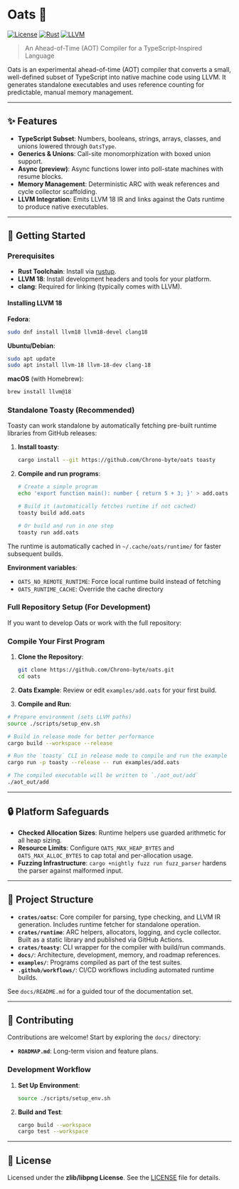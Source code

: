 # Oats 🌾

[![License](https://img.shields.io/badge/license-zlib-blue.svg)](LICENSE)
[![Rust](https://img.shields.io/badge/built%20with-Rust-000000.svg?logo=rust)](https://www.rust-lang.org/)
[![LLVM](https://img.shields.io/badge/powered%20by-LLVM%2018-262D3A.svg)](https://llvm.org/)

> An Ahead-of-Time (AOT) Compiler for a TypeScript-Inspired Language

Oats is an experimental ahead-of-time (AOT) compiler that converts a small,
well-defined subset of TypeScript into native machine code using LLVM. It
generates standalone executables and uses reference counting for predictable,
manual memory management.

---

## ✨ Features

- **TypeScript Subset**: Numbers, booleans, strings, arrays, classes, and unions
  lowered through `OatsType`.
- **Generics & Unions**: Call-site monomorphization with boxed union support.
- **Async (preview)**: Async functions lower into poll-state machines with
  resume blocks.
- **Memory Management**: Deterministic ARC with weak references and cycle
  collector scaffolding.
- **LLVM Integration**: Emits LLVM 18 IR and links against the Oats runtime to
  produce native executables.

---

## 🚀 Getting Started

### Prerequisites

- **Rust Toolchain**: Install via [rustup](https://rustup.rs/).
- **LLVM 18**: Install development headers and tools for your platform.
- **clang**: Required for linking (typically comes with LLVM).

#### Installing LLVM 18

**Fedora**:

```bash
sudo dnf install llvm18 llvm18-devel clang18
```

**Ubuntu/Debian**:

```bash
sudo apt update
sudo apt install llvm-18 llvm-18-dev clang-18
```

**macOS** (with Homebrew):

```bash
brew install llvm@18
```

<!-- add instructions for other platforms here! -->

### Standalone Toasty (Recommended)

Toasty can work standalone by automatically fetching pre-built runtime libraries from GitHub releases:

1. **Install toasty**:

   ```bash
   cargo install --git https://github.com/Chrono-byte/oats toasty
   ```

2. **Compile and run programs**:

   ```bash
   # Create a simple program
   echo 'export function main(): number { return 5 + 3; }' > add.oats
   
   # Build it (automatically fetches runtime if not cached)
   toasty build add.oats
   
   # Or build and run in one step
   toasty run add.oats
   ```

The runtime is automatically cached in `~/.cache/oats/runtime/` for faster subsequent builds.

**Environment variables**:

- `OATS_NO_REMOTE_RUNTIME`: Force local runtime build instead of fetching
- `OATS_RUNTIME_CACHE`: Override the cache directory

### Full Repository Setup (For Development)

If you want to develop Oats or work with the full repository:

### Compile Your First Program

1. **Clone the Repository**:

   ```bash
   git clone https://github.com/Chrono-byte/oats.git
   cd oats
   ```

2. **Oats Example**: Review or edit `examples/add.oats` for your first build.

3. **Compile and Run**:

```bash
# Prepare environment (sets LLVM paths)
source ./scripts/setup_env.sh

# Build in release mode for better performance
cargo build --workspace --release

# Run the `toasty` CLI in release mode to compile and run the example
cargo run -p toasty --release -- run examples/add.oats

# The compiled executable will be written to `./aot_out/add`
./aot_out/add
```

---

## 🔒 Platform Safeguards

- **Checked Allocation Sizes**: Runtime helpers use guarded arithmetic for all
  heap sizing.
- **Resource Limits**: Configure `OATS_MAX_HEAP_BYTES` and
  `OATS_MAX_ALLOC_BYTES` to cap total and per-allocation usage.
- **Fuzzing Infrastructure**: `cargo +nightly fuzz run fuzz_parser` hardens the
  parser against malformed input.

---

## 📁 Project Structure

- **`crates/oatsc`**: Core compiler for parsing, type checking, and LLVM IR
  generation. Includes runtime fetcher for standalone operation.
- **`crates/runtime`**: ARC helpers, allocators, logging, and cycle collector.
  Built as a static library and published via GitHub Actions.
- **`crates/toasty`**: CLI wrapper for the compiler with build/run commands.
- **`docs/`**: Architecture, development, memory, and roadmap references.
- **`examples/`**: Programs compiled as part of the test suites.
- **`.github/workflows/`**: CI/CD workflows including automated runtime builds.

See `docs/README.md` for a guided tour of the documentation set.

---

## 🤝 Contributing

Contributions are welcome! Start by exploring the `docs/` directory:

- **`ROADMAP.md`**: Long-term vision and feature plans.

### Development Workflow

1. **Set Up Environment**:

    ```bash
    source ./scripts/setup_env.sh
    ```

2. **Build and Test**:

   ```bash
   cargo build --workspace
   cargo test --workspace
   ```

---

## 📄 License

Licensed under the **zlib/libpng License**. See the [LICENSE](LICENSE) file for
details.
